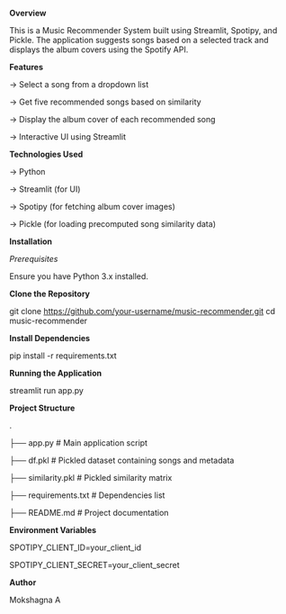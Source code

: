 **Overview**

This is a Music Recommender System built using Streamlit, Spotipy, and Pickle. The application suggests songs based on a selected track and displays the album covers using the Spotify API.

**Features**

-> Select a song from a dropdown list

-> Get five recommended songs based on similarity

-> Display the album cover of each recommended song

-> Interactive UI using Streamlit

**Technologies Used**

-> Python

-> Streamlit (for UI)

-> Spotipy (for fetching album cover images)

-> Pickle (for loading precomputed song similarity data)

**Installation**

*Prerequisites*

Ensure you have Python 3.x installed.

**Clone the Repository**

git clone https://github.com/your-username/music-recommender.git
cd music-recommender

**Install Dependencies**

pip install -r requirements.txt

**Running the Application**

streamlit run app.py

**Project Structure**

.

├── app.py  # Main application script

├── df.pkl  # Pickled dataset containing songs and metadata

├── similarity.pkl  # Pickled similarity matrix

├── requirements.txt  # Dependencies list

├── README.md  # Project documentation

**Environment Variables**

SPOTIPY_CLIENT_ID=your_client_id

SPOTIPY_CLIENT_SECRET=your_client_secret

**Author**

Mokshagna A




